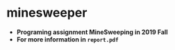 # minesweeper

+ **Programing assignment MineSweeping in 2019 Fall**
+ **For more information in `report.pdf`**
